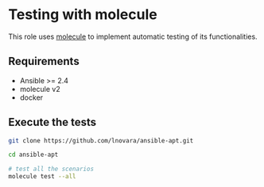 Testing with molecule
=====================

This role uses [molecule](https://molecule.readthedocs.io/en/latest/) to
implement automatic testing of its functionalities.

Requirements
------------

* Ansible >= 2.4
* molecule v2
* docker

Execute the tests
-----------------

```bash
git clone https://github.com/lnovara/ansible-apt.git

cd ansible-apt

# test all the scenarios
molecule test --all
```

